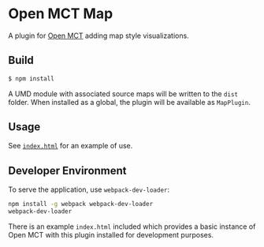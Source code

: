 # Open MCT Map

A plugin for [Open MCT](https://nasa.github.io/openmct)
adding map style visualizations.

## Build

```bash
$ npm install
```

A UMD module with associated source maps will be written to the
`dist` folder. When installed as a global, the plugin will be
available as `MapPlugin`.

## Usage

See [`index.html`](index.html) for an example of use.

## Developer Environment

To serve the application, use `webpack-dev-loader`:

```bash
npm install -g webpack webpack-dev-loader
webpack-dev-loader
```

There is an example `index.html` included which provides
a basic instance of Open MCT with this plugin installed for development
purposes.
